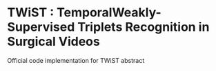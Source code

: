 # TWiST : TemporalWeakly-Supervised Triplets Recognition in Surgical Videos 
Official code implementation for TWiST abstract
